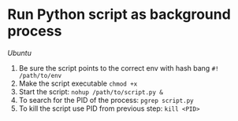 # Run Python script as background process

_Ubuntu_

1. Be sure the script points to the correct env with hash bang `#! /path/to/env`
2. Make the script executable `chmod +x`
3. Start the script: `nohup /path/to/script.py &`
4. To search for the PID of the process: `pgrep script.py`
5. To kill the script use PID from previous step: `kill <PID>`
